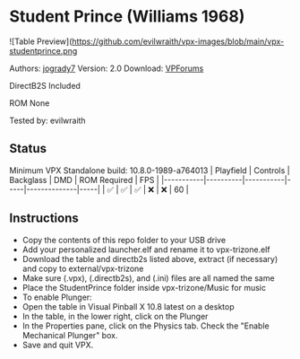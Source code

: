 # Student Prince (Williams 1968)

![Table Preview](https://github.com/evilwraith/vpx-images/blob/main/vpx-studentprince.png

Authors: [jogrady7](https://www.vpforums.org/index.php?showuser=142804)
Version: 2.0
Download: [VPForums](https://www.vpforums.org/index.php?app=downloads&showfile=15433)

DirectB2S
Included

ROM
None

Tested by: evilwraith

## Status 

Minimum VPX Standalone build: 10.8.0-1989-a764013
| Playfield | Controls | Backglass | DMD | ROM Required | FPS | 
|-----------|----------|-----------|-----|--------------|-----|
| :white_check_mark: | :white_check_mark: | :white_check_mark: | :x: | :x: | 60 |

## Instructions

- Copy the contents of this repo folder to your USB drive
- Add your personalized launcher.elf and rename it to vpx-trizone.elf
- Download the table and directb2s listed above, extract (if necessary) and copy to external/vpx-trizone
- Make sure (.vpx), (.directb2s), and (.ini) files are all named the same
- Place the StudentPrince folder inside vpx-trizone/Music for music
- To enable Plunger:
- Open the table in Visual Pinball X 10.8 latest on a desktop
- In the table, in the lower right, click on the Plunger
- In the Properties pane, click on the Physics tab. Check the "Enable Mechanical Plunger" box.
- Save and quit VPX.